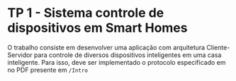 # TP 1 - Sistema controle de dispositivos em Smart Homes

O trabalho consiste em desenvolver uma aplicação com arquitetura Cliente-Servidor para controle de diversos dispositivos inteligentes em uma casa inteligente. Para isso, deve ser implementado o protocolo especificado em no PDF presente em ``/Intro``
